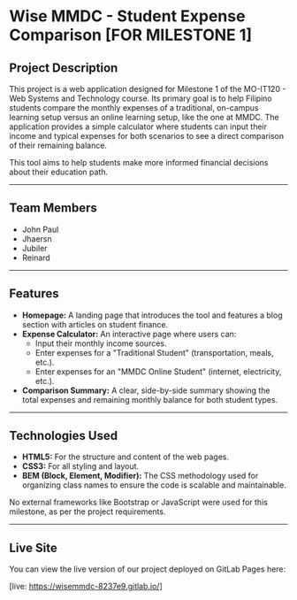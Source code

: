 # Wise MMDC - Student Expense Comparison [FOR MILESTONE 1] 

## Project Description

This project is a web application designed for Milestone 1 of the MO-IT120 - Web Systems and Technology course. Its primary goal is to help Filipino students compare the monthly expenses of a traditional, on-campus learning setup versus an online learning setup, like the one at MMDC. The application provides a simple calculator where students can input their income and typical expenses for both scenarios to see a direct comparison of their remaining balance.

This tool aims to help students make more informed financial decisions about their education path.

---

## Team Members

- John Paul
- Jhaersn
- Jubiler 
- Reinard 

---

## Features

* **Homepage:** A landing page that introduces the tool and features a blog section with articles on student finance.
* **Expense Calculator:** An interactive page where users can:
    * Input their monthly income sources.
    * Enter expenses for a "Traditional Student" (transportation, meals, etc.).
    * Enter expenses for an "MMDC Online Student" (internet, electricity, etc.).
* **Comparison Summary:** A clear, side-by-side summary showing the total expenses and remaining monthly balance for both student types.

---

## Technologies Used

* **HTML5:** For the structure and content of the web pages.
* **CSS3:** For all styling and layout.
* **BEM (Block, Element, Modifier):** The CSS methodology used for organizing class names to ensure the code is scalable and maintainable.

No external frameworks like Bootstrap or JavaScript were used for this milestone, as per the project requirements.

---

## Live Site

You can view the live version of our project deployed on GitLab Pages here:

[live: https://wisemmdc-8237e9.gitlab.io/]




